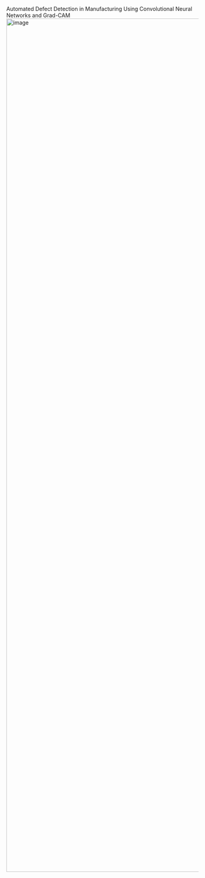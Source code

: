Automated Defect Detection in Manufacturing Using Convolutional Neural Networks and Grad-CAM<img width="2230" alt="image" src="https://github.com/user-attachments/assets/1eb90d83-2d2e-4372-9c7d-c511bd88e239">
